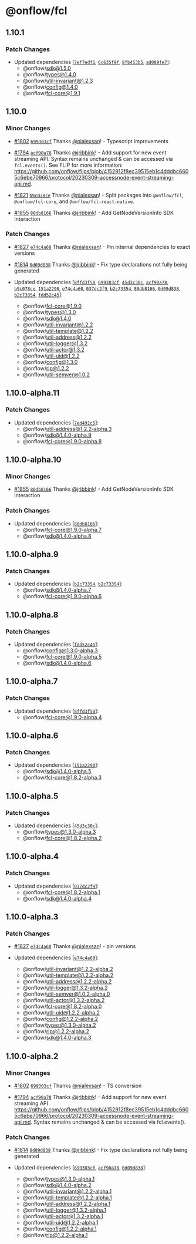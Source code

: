 # @onflow/fcl

## 1.10.1

### Patch Changes

- Updated dependencies [[`7ef7edf1`](https://github.com/onflow/fcl-js/commit/7ef7edf1e134041da944f24f49e661caadcc7074), [`6c635f9f`](https://github.com/onflow/fcl-js/commit/6c635f9ff340284845ffe1196965ced7c748294f), [`8fb453b5`](https://github.com/onflow/fcl-js/commit/8fb453b5ff3a00285d91a5432972afbe9e779706), [`ad089fe7`](https://github.com/onflow/fcl-js/commit/ad089fe7556767e1fae96f3f2e98fd76c49bba88)]:
  - @onflow/sdk@1.5.0
  - @onflow/types@1.4.0
  - @onflow/util-invariant@1.2.3
  - @onflow/config@1.4.0
  - @onflow/fcl-core@1.9.1

## 1.10.0

### Minor Changes

- [#1802](https://github.com/onflow/fcl-js/pull/1802) [`699303cf`](https://github.com/onflow/fcl-js/commit/699303cfd5e0545267632c9236f8c91833ce1259) Thanks [@nialexsan](https://github.com/nialexsan)! - Typescript improvements

- [#1794](https://github.com/onflow/fcl-js/pull/1794) [`acf90a78`](https://github.com/onflow/fcl-js/commit/acf90a7841f843227d5d9edb450ef08322c77c4d) Thanks [@jribbink](https://github.com/jribbink)! - Add support for new event streaming API. Syntax remains unchanged & can be accessed via `fcl.events()`. See FLIP for more information: https://github.com/onflow/flips/blob/4152912f8ec39515eb1c4dddbc6605c6ebe70966/protocol/20230309-accessnode-event-streaming-api.md.

- [#1821](https://github.com/onflow/fcl-js/pull/1821) [`b9c078ce`](https://github.com/onflow/fcl-js/commit/b9c078ce87869c2b41dff07b861cea09a294c6a1) Thanks [@nialexsan](https://github.com/nialexsan)! - Split packages into `@onflow/fcl`, `@onflow/fcl-core`, and `@onflow/fcl-react-native`.

- [#1855](https://github.com/onflow/fcl-js/pull/1855) [`80db8166`](https://github.com/onflow/fcl-js/commit/80db816620d7643c35a0fca7149c15de92f7bc88) Thanks [@jribbink](https://github.com/jribbink)! - Add GetNodeVersionInfo SDK Interaction

### Patch Changes

- [#1827](https://github.com/onflow/fcl-js/pull/1827) [`e74c4a60`](https://github.com/onflow/fcl-js/commit/e74c4a60f38f366874aa1391ca1c890a7ad3a42a) Thanks [@nialexsan](https://github.com/nialexsan)! - Pin internal dependencies to exact versions

- [#1814](https://github.com/onflow/fcl-js/pull/1814) [`0d09d838`](https://github.com/onflow/fcl-js/commit/0d09d8386c2fc472833df7152467d477f36dddc4) Thanks [@jribbink](https://github.com/jribbink)! - Fix type declarations not fully being generated

- Updated dependencies [[`8ffd3f50`](https://github.com/onflow/fcl-js/commit/8ffd3f5040db314bc1358f05946780af1c03df1a), [`699303cf`](https://github.com/onflow/fcl-js/commit/699303cfd5e0545267632c9236f8c91833ce1259), [`45d3c30c`](https://github.com/onflow/fcl-js/commit/45d3c30c8965512dde41f10d1c64c813811c3c0f), [`acf90a78`](https://github.com/onflow/fcl-js/commit/acf90a7841f843227d5d9edb450ef08322c77c4d), [`b9c078ce`](https://github.com/onflow/fcl-js/commit/b9c078ce87869c2b41dff07b861cea09a294c6a1), [`151a2290`](https://github.com/onflow/fcl-js/commit/151a2290e92fbcb399052476004c7f20ceda5c2d), [`e74c4a60`](https://github.com/onflow/fcl-js/commit/e74c4a60f38f366874aa1391ca1c890a7ad3a42a), [`037dc2f9`](https://github.com/onflow/fcl-js/commit/037dc2f9db9c22185e3c048c65e23e0efa70085f), [`b2c73354`](https://github.com/onflow/fcl-js/commit/b2c733545a3904dcff959a2e12b4cf90383bdac0), [`80db8166`](https://github.com/onflow/fcl-js/commit/80db816620d7643c35a0fca7149c15de92f7bc88), [`0d09d838`](https://github.com/onflow/fcl-js/commit/0d09d8386c2fc472833df7152467d477f36dddc4), [`b2c73354`](https://github.com/onflow/fcl-js/commit/b2c733545a3904dcff959a2e12b4cf90383bdac0), [`fdd52c45`](https://github.com/onflow/fcl-js/commit/fdd52c45b3a64210c5f716e13aa4d08d3796370c)]:
  - @onflow/fcl-core@1.9.0
  - @onflow/types@1.3.0
  - @onflow/sdk@1.4.0
  - @onflow/util-invariant@1.2.2
  - @onflow/util-template@1.2.2
  - @onflow/util-address@1.2.2
  - @onflow/util-logger@1.3.2
  - @onflow/util-actor@1.3.2
  - @onflow/util-uid@1.2.2
  - @onflow/config@1.3.0
  - @onflow/rlp@1.2.2
  - @onflow/util-semver@1.0.2

## 1.10.0-alpha.11

### Patch Changes

- Updated dependencies [[`7ed491c5`](https://github.com/onflow/fcl-js/commit/7ed491c5d2335fbbff04444d41f1f1580763d8d3)]:
  - @onflow/util-address@1.2.2-alpha.3
  - @onflow/sdk@1.4.0-alpha.9
  - @onflow/fcl-core@1.9.0-alpha.8

## 1.10.0-alpha.10

### Minor Changes

- [#1855](https://github.com/onflow/fcl-js/pull/1855) [`80db8166`](https://github.com/onflow/fcl-js/commit/80db816620d7643c35a0fca7149c15de92f7bc88) Thanks [@jribbink](https://github.com/jribbink)! - Add GetNodeVersionInfo SDK Interaction

### Patch Changes

- Updated dependencies [[`80db8166`](https://github.com/onflow/fcl-js/commit/80db816620d7643c35a0fca7149c15de92f7bc88)]:
  - @onflow/fcl-core@1.9.0-alpha.7
  - @onflow/sdk@1.4.0-alpha.8

## 1.10.0-alpha.9

### Patch Changes

- Updated dependencies [[`b2c73354`](https://github.com/onflow/fcl-js/commit/b2c733545a3904dcff959a2e12b4cf90383bdac0), [`b2c73354`](https://github.com/onflow/fcl-js/commit/b2c733545a3904dcff959a2e12b4cf90383bdac0)]:
  - @onflow/sdk@1.4.0-alpha.7
  - @onflow/fcl-core@1.9.0-alpha.6

## 1.10.0-alpha.8

### Patch Changes

- Updated dependencies [[`fdd52c45`](https://github.com/onflow/fcl-js/commit/fdd52c45b3a64210c5f716e13aa4d08d3796370c)]:
  - @onflow/config@1.3.0-alpha.3
  - @onflow/fcl-core@1.9.0-alpha.5
  - @onflow/sdk@1.4.0-alpha.6

## 1.10.0-alpha.7

### Patch Changes

- Updated dependencies [[`8ffd3f50`](https://github.com/onflow/fcl-js/commit/8ffd3f5040db314bc1358f05946780af1c03df1a)]:
  - @onflow/fcl-core@1.9.0-alpha.4

## 1.10.0-alpha.6

### Patch Changes

- Updated dependencies [[`151a2290`](https://github.com/onflow/fcl-js/commit/151a2290e92fbcb399052476004c7f20ceda5c2d)]:
  - @onflow/sdk@1.4.0-alpha.5
  - @onflow/fcl-core@1.8.2-alpha.3

## 1.10.0-alpha.5

### Patch Changes

- Updated dependencies [[`45d3c30c`](https://github.com/onflow/fcl-js/commit/45d3c30c8965512dde41f10d1c64c813811c3c0f)]:
  - @onflow/types@1.3.0-alpha.3
  - @onflow/fcl-core@1.8.2-alpha.2

## 1.10.0-alpha.4

### Patch Changes

- Updated dependencies [[`037dc2f9`](https://github.com/onflow/fcl-js/commit/037dc2f9db9c22185e3c048c65e23e0efa70085f)]:
  - @onflow/fcl-core@1.8.2-alpha.1
  - @onflow/sdk@1.4.0-alpha.4

## 1.10.0-alpha.3

### Patch Changes

- [#1827](https://github.com/onflow/fcl-js/pull/1827) [`e74c4a60`](https://github.com/onflow/fcl-js/commit/e74c4a60f38f366874aa1391ca1c890a7ad3a42a) Thanks [@nialexsan](https://github.com/nialexsan)! - pin versions

- Updated dependencies [[`e74c4a60`](https://github.com/onflow/fcl-js/commit/e74c4a60f38f366874aa1391ca1c890a7ad3a42a)]:
  - @onflow/util-invariant@1.2.2-alpha.2
  - @onflow/util-template@1.2.2-alpha.2
  - @onflow/util-address@1.2.2-alpha.2
  - @onflow/util-logger@1.3.2-alpha.2
  - @onflow/util-semver@1.0.2-alpha.0
  - @onflow/util-actor@1.3.2-alpha.2
  - @onflow/fcl-core@1.8.2-alpha.0
  - @onflow/util-uid@1.2.2-alpha.2
  - @onflow/config@1.2.2-alpha.2
  - @onflow/types@1.3.0-alpha.2
  - @onflow/rlp@1.2.2-alpha.2
  - @onflow/sdk@1.4.0-alpha.3

## 1.10.0-alpha.2

### Minor Changes

- [#1802](https://github.com/onflow/fcl-js/pull/1802) [`699303cf`](https://github.com/onflow/fcl-js/commit/699303cfd5e0545267632c9236f8c91833ce1259) Thanks [@nialexsan](https://github.com/nialexsan)! - TS conversion

- [#1794](https://github.com/onflow/fcl-js/pull/1794) [`acf90a78`](https://github.com/onflow/fcl-js/commit/acf90a7841f843227d5d9edb450ef08322c77c4d) Thanks [@jribbink](https://github.com/jribbink)! - Add support for new event streaming API https://github.com/onflow/flips/blob/4152912f8ec39515eb1c4dddbc6605c6ebe70966/protocol/20230309-accessnode-event-streaming-api.md. Syntax remains unchanged & can be accessed via fcl.events().

### Patch Changes

- [#1814](https://github.com/onflow/fcl-js/pull/1814) [`0d09d838`](https://github.com/onflow/fcl-js/commit/0d09d8386c2fc472833df7152467d477f36dddc4) Thanks [@jribbink](https://github.com/jribbink)! - Fix type declarations not fully being generated

- Updated dependencies [[`699303cf`](https://github.com/onflow/fcl-js/commit/699303cfd5e0545267632c9236f8c91833ce1259), [`acf90a78`](https://github.com/onflow/fcl-js/commit/acf90a7841f843227d5d9edb450ef08322c77c4d), [`0d09d838`](https://github.com/onflow/fcl-js/commit/0d09d8386c2fc472833df7152467d477f36dddc4)]:
  - @onflow/types@1.3.0-alpha.1
  - @onflow/sdk@1.4.0-alpha.2
  - @onflow/util-invariant@1.2.2-alpha.1
  - @onflow/util-template@1.2.2-alpha.1
  - @onflow/util-address@1.2.2-alpha.1
  - @onflow/util-logger@1.3.2-alpha.1
  - @onflow/util-actor@1.3.2-alpha.1
  - @onflow/util-uid@1.2.2-alpha.1
  - @onflow/config@1.2.2-alpha.1
  - @onflow/rlp@1.2.2-alpha.1
